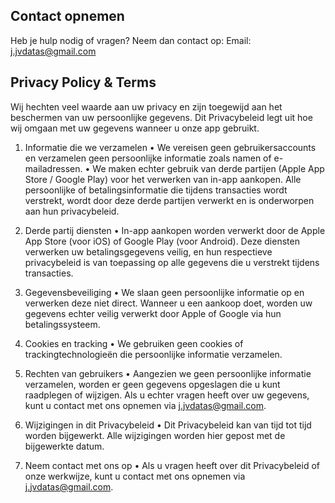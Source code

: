## Contact opnemen
Heb je hulp nodig of vragen? Neem dan contact op:
Email: j.jvdatas@gmail.com 

## Privacy Policy & Terms 
Wij hechten veel waarde aan uw privacy en zijn toegewijd aan het beschermen van uw persoonlijke gegevens. Dit Privacybeleid legt uit hoe wij omgaan met uw gegevens wanneer u onze app gebruikt.

1. Informatie die we verzamelen
	•	We vereisen geen gebruikersaccounts en verzamelen geen persoonlijke informatie zoals namen of e-mailadressen.
	•	We maken echter gebruik van derde partijen (Apple App Store / Google Play) voor het verwerken van in-app aankopen. Alle persoonlijke of betalingsinformatie die tijdens transacties wordt verstrekt, wordt door deze derde partijen verwerkt en is onderworpen aan hun privacybeleid.

2. Derde partij diensten
	•	In-app aankopen worden verwerkt door de Apple App Store (voor iOS) of Google Play (voor Android). Deze diensten verwerken uw betalingsgegevens veilig, en hun respectieve privacybeleid is van toepassing op alle gegevens die u verstrekt tijdens transacties.

3. Gegevensbeveiliging
	•	We slaan geen persoonlijke informatie op en verwerken deze niet direct. Wanneer u een aankoop doet, worden uw gegevens echter veilig verwerkt door Apple of Google via hun betalingssysteem.

4. Cookies en tracking
	•	We gebruiken geen cookies of trackingtechnologieën die persoonlijke informatie verzamelen.

5. Rechten van gebruikers
	•	Aangezien we geen persoonlijke informatie verzamelen, worden er geen gegevens opgeslagen die u kunt raadplegen of wijzigen. Als u echter vragen heeft over uw gegevens, kunt u contact met ons opnemen via j.jvdatas@gmail.com.

6. Wijzigingen in dit Privacybeleid
	•	Dit Privacybeleid kan van tijd tot tijd worden bijgewerkt. Alle wijzigingen worden hier gepost met de bijgewerkte datum.

7. Neem contact met ons op
	•	Als u vragen heeft over dit Privacybeleid of onze werkwijze, kunt u contact met ons opnemen via j.jvdatas@gmail.com.
